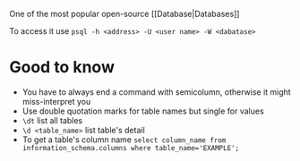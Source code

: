 One of the most popular open-source [[Database|Databases]]

To access it use `psql -h <address> -U <user name> -W <dabatase>`

# Good to know

- You have to always end a command with semicolumn, otherwise it might miss-interpret you
- Use double quotation marks for table names but single for values
- `\dt` list all tables
- `\d <table_name>` list table's detail
- To get a table's column name `select column_name from information_schema.columns where
table_name='EXAMPLE';`